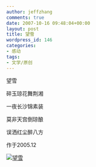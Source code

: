 ```yaml
---
author: jeffzhang
comments: true
date: 2007-10-16 09:48:04+00:00
layout: post
title: 望雪
wordpress_id: 146
categories:
- 感动
tags:
- 文学/原创
---
```


[](http://photo.blog.sina.com.cn/showpic.html#blogid=57f94311010009g3&url=http://static9.photo.sina.com.cn/orignal/57f943112fe0e71b302b8)望雪

碎玉琼花舞荆湘

一夜长沙锦素装

莫非天宫倒琼酿

误洒红尘醉八方

作于2005.12

[![望雪](http://simg.sinajs.cn/blog7style/images/common/sg_trans.gif)](http://photo.blog.sina.com.cn/showpic.html#blogid=57f94311010009g3&url=http://static9.photo.sina.com.cn/orignal/57f943112fe0e71b302b8)
